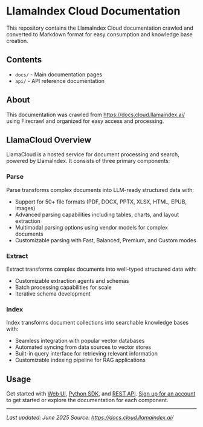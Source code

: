 # LlamaIndex Cloud Documentation

This repository contains the LlamaIndex Cloud documentation crawled and converted to Markdown format for easy consumption and knowledge base creation.

## Contents

- `docs/` - Main documentation pages
- `api/` - API reference documentation

## About

This documentation was crawled from https://docs.cloud.llamaindex.ai/ using Firecrawl and organized for easy access and processing.

## LlamaCloud Overview

LlamaCloud is a hosted service for document processing and search, powered by LlamaIndex. It consists of three primary components:

### Parse
Parse transforms complex documents into LLM-ready structured data with:
- Support for 50+ file formats (PDF, DOCX, PPTX, XLSX, HTML, EPUB, images)
- Advanced parsing capabilities including tables, charts, and layout extraction
- Multimodal parsing options using vendor models for complex documents
- Customizable parsing with Fast, Balanced, Premium, and Custom modes

### Extract
Extract transforms complex documents into well-typed structured data with:
- Customizable extraction agents and schemas
- Batch processing capabilities for scale
- Iterative schema development

### Index
Index transforms document collections into searchable knowledge bases with:
- Seamless integration with popular vector databases
- Automated syncing from data sources to vector stores
- Built-in query interface for retrieving relevant information
- Customizable indexing pipeline for RAG applications

## Usage

Get started with [Web UI](https://cloud.llamaindex.ai/), [Python SDK](https://github.com/run-llama/llama_cloud_services), and [REST API](https://docs.cloud.llamaindex.ai/API/llama-platform). [Sign up for an account](https://cloud.llamaindex.ai/login) to get started or explore the documentation for each component.

---

*Last updated: June 2025*
*Source: https://docs.cloud.llamaindex.ai/*